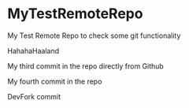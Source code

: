 # MyTestRemoteRepo
My Test Remote Repo to check some git functionality

HahahaHaaland

My third commit in the repo directly from Github 

My fourth commit in the repo

DevFork commit
